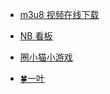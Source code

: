 - [m3u8 视频在线下载](https://m3u8.dingeral.com/)

- [NB 看板](https://board.dingeral.com/)

- [圈小猫小游戏](https://cat.dingeral.com/)

- [🍀一叶](https://share.dingeral.com/)